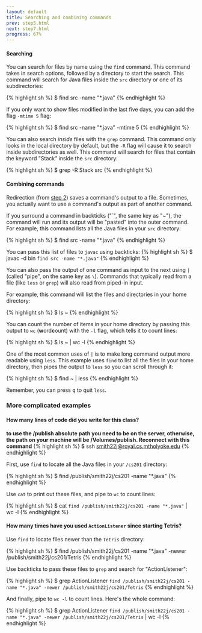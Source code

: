 ```yaml
---
layout: default
title: Searching and combining commands
prev: step5.html
next: step7.html
progress: 67%
---
```


#### Searching

You can search for files by name using the `find` command. This command takes in search options, followed by a directory to start the search. This command will search for Java files inside the `src` directory or one of its subdirectories:

{% highlight sh %}
$ find src -name "*.java"
{% endhighlight %}

If you only want to show files modified in the last five days, you can add the flag `-mtime 5` flag:

{% highlight sh %}
$ find src -name "*.java" -mtime 5
{% endhighlight %}

You can also search *inside* files with the `grep` command. This command only looks in the local directory by default, but the `-R` flag will cause it to search inside subdirectories as well. This command will search for files that contain the keyword "Stack" inside the `src` directory:

{% highlight sh %}
$ grep -R Stack src
{% endhighlight %}

#### Combining commands

Redirection (from [step 2](step2.html)) saves a command's output to a file. Sometimes, you actually want to use a command's output as part of another command.

If you surround a command in backticks ("\`", the same key as "~"), the command will run and its output will be "pasted" into the outer command. For example, this command lists all the Java files in your `src` directory:

{% highlight sh %}
$ find src -name "*.java"
{% endhighlight %}

You can pass this list of files to `javac` using backticks:
{% highlight sh %}
$ javac -d bin `find src -name "*.java"`
{% endhighlight %}

You can also pass the output of one command as input to the next using `|` (called "pipe", on the same key as `\`). Commands that typically read from a file (like `less` or `grep`) will also read from piped-in input. 

For example, this command will list the files and directories in your home directory:

{% highlight sh %}
$ ls ~
{% endhighlight %}

You can count the number of items in your home directory by passing this output to `wc` (**w**ord**c**ount) with the `-l` flag, which tells it to count lines:

{% highlight sh %}
$ ls ~ | wc -l
{% endhighlight %}

One of the most common uses of `|` is to make long command output more readable using `less`. This example uses `find` to list all the files in your home directory, then pipes the output to `less` so you can scroll through it:

{% highlight sh %}
$ find ~ | less
{% endhighlight %}

Remember, you can press <kbd>q</kbd> to quit `less`.

### More complicated examples

#### How many lines of code did you write for this class?
**to use the /publish absolute path you need to be on the server, otherwise, the path on your machine will be /Volumes/publish. Reconnect with this command**
{% highlight sh %}
$ ssh smith22j@royal.cs.mtholyoke.edu
{% endhighlight %}


First, use `find` to locate all the Java files in your `/cs201` directory:

{% highlight sh %}
$ find /publish/smith22j/cs201 -name "*.java"
{% endhighlight %}

Use `cat` to print out these files, and pipe to `wc` to count lines:

{% highlight sh %}
$ cat `find /publish/smith22j/cs201 -name "*.java"` | wc -l
{% endhighlight %}



#### How many times have you used `ActionListener` since starting Tetris?

Use `find` to locate files newer than the `Tetris` directory:

{% highlight sh %}
$ find /publish/smith22j/cs201 -name "*.java" -newer /publish/smith22j/cs201/Tetris
{% endhighlight %}

Use backticks to pass these files to `grep` and search for "ActionListener":

{% highlight sh %}
$ grep ActionListener `find /publish/smith22j/cs201 -name "*.java" -newer /publish/smith22j/cs201/Tetris`
{% endhighlight %}

And finally, pipe to `wc -l` to count lines. Here's the whole command:

{% highlight sh %}
$ grep ActionListener `find /publish/smith22j/cs201 -name "*.java" -newer /publish/smith22j/cs201/Tetris` | wc -l
{% endhighlight %}

